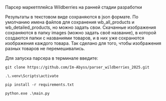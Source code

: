 Парсер маркетплейса Wildberries на ранней стадии разработки

Результаты в текстовом виде сохраняются в json формате. По умолчанию имена файлов для сохранения wb_all_products и wb_detailed_products, но можно задать свои.
Скачанные изображения сохраняются в папку images (можно задать своё название), в которой создаются папки с названиями товаров, и в них уже сохранются изображения каждого товара. Так сделано для того, чтобы изображения разных товаров не перемешивались.

Для запуска парсера в терминале введите:
```
git clone https://github.com/Im-Abyss/parser_wildberries_2025.git

.\.venv\Scripts\activate

pip install -r requirements.txt

python.exe .\main.py
```
